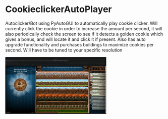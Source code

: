# CookieclickerAutoPlayer
Autoclicker/Bot using PyAutoGUI to automatically play cookie clicker.
Will currently click the cookie in order to increase the amount per second,
it will also periodically check the screen to see if it detects a golden cookie which gives a bonus, and will locate it and click it if present.
Also has auto upgrade functionality and purchases buildings to maximize cookies per second.
Will have to be tuned to your specific resolution

![](output.gif)
